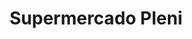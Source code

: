 ---
title: "Supermercado Pleni"
url: /caracas/supermercado-pleni-av-jose-antonio-paez/
shop: supermercado
---